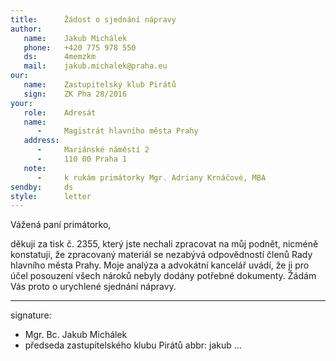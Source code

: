 ```yaml
---
title:      Žádost o sjednání nápravy
author:
   name:    Jakub Michálek
   phone:   +420 775 978 550
   ds:      4memzkm
   mail:    jakub.michalek@praha.eu
our:
   name:    Zastupitelský klub Pirátů
   sign:    ZK Pha 28/2016
your:
   role:    Adresát
   name:    
      -     Magistrát hlavního města Prahy
   address:
      -     Mariánské náměstí 2
      -     110 00 Praha 1
   note:
      -     k rukám primátorky Mgr. Adriany Krnáčové, MBA
sendby:     ds
style:      letter
---
```


Vážená paní primátorko,

děkuji za tisk č. 2355, který jste nechali zpracovat na můj podnět, nicméně konstatuji, že zpracovaný materiál se nezabývá odpovědností členů Rady hlavního města Prahy. Moje analýza a advokátní kancelář uvádí, že ji pro účel posouzení všech nároků nebyly dodány potřebné dokumenty. Žádám Vás proto o urychlené sjednání nápravy.

---
signature:
  - Mgr. Bc. Jakub Michálek
  - předseda zastupitelského klubu Pirátů
abbr:       jakub
...
